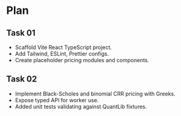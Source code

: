 # Plan

## Task 01

- Scaffold Vite React TypeScript project.
- Add Tailwind, ESLint, Prettier configs.
- Create placeholder pricing modules and components.

## Task 02

- Implement Black-Scholes and binomial CRR pricing with Greeks.
- Expose typed API for worker use.
- Added unit tests validating against QuantLib fixtures.

